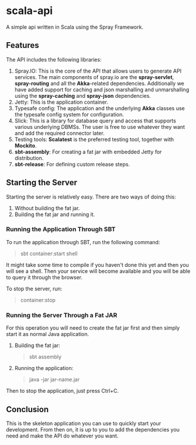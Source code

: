 scala-api
=========

A simple api written in Scala using the Spray Framework.

Features
--------

The API includes the following libraries:

1.  Spray.IO: This is the core of the API that allows users to generate API services.
    The main components of spray.io are the **spray-servlet**, **spray-routing** and all the **Akka**-related dependencies.
    Additionally we have added support for caching and json marshalling and unmarshalling using the **spray-caching** and **spray-json** dependencies.
2.  Jetty: This is the application container.
3.  Typesafe config: The application and the underlying **Akka** classes use the typesafe config system for configuration.
4.  Slick: This is a library for database query and access that supports various underlying DBMSs. The user is free to use whatever they want and add the required connector later.
5.  Testing tools: **Scalatest** is the preferred testing tool, together with **Mockito**.
6.  **sbt-assembly**: For creating a fat jar with embedded Jetty for distribution.
7.  **sbt-release**: For defining custom release steps.

Starting the Server
-------------------

Starting the server is relatively easy. There are two ways of doing this:

1.  Without building the fat jar.
2.  Building the fat jar and running it.

### Running the Application Through SBT

To run the application through SBT, run the following command:

> sbt container:start shell

It might take some time to compile if you haven't done this yet and then you will see a shell. Then your service will become available and you will be able to query it through the browser.

To stop the server, run:

> container:stop

### Running the Server Through a Fat JAR

For this operation you will need to create the fat jar first and then simply start it as normal Java application.

1.  Building the fat jar:
    > sbt assembly
2.  Running the application:
    > java -jar jar-name.jar

Then to stop the application, just press Ctrl+C.

Conclusion
----------

This is the skeleton application you can use to quickly start your development. From then on, it is up to you to add the dependencies you need and make the API do whatever you want.
